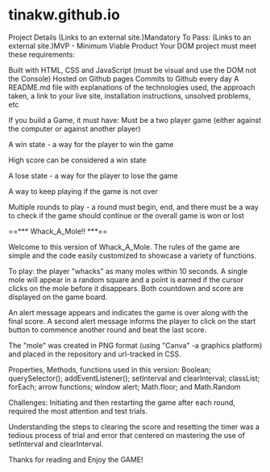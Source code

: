 # tinakw.github.io

Project Details
 (Links to an external site.)Mandatory To Pass:
 (Links to an external site.)MVP - Minimum Viable Product
Your DOM project must meet these requirements:

Built with HTML, CSS and JavaScript (must be visual and use the DOM not the Console)
Hosted on Github pages
Commits to Github every day
A README.md file with explanations of the technologies used, the approach taken, a link to your live site, installation instructions, unsolved problems, etc

If you build a Game, it must have:
Must be a two player game (either against the computer or against another player)

A win state - a way for the player to win the game

High score can be considered a win state

A lose state - a way for the player to lose the game

A way to keep playing if the game is not over

Multiple rounds to play - a round must begin, end, and there must be a way to check if the game should continue or the overall game is won or lost

==***  Whack_A_Mole!! ***==

Welcome to this version of Whack_A_Mole. The rules of the game are simple and the code easily customized to showcase a variety of functions. 

To play: the player "whacks" as many moles within 10 seconds. A single mole will appear in a random square and a point is earned if the cursor clicks on the mole before it disappears. Both countdown and score are displayed on the game board. 

An alert message appears and indicates the game is over along with the final score. A second alert message informs the player to click on the start button to commence another round and beat the last score.

The "mole" was created in PNG format (using "Canva" -a graphics platform) and placed in the repository and url-tracked in CSS. 

Properties, Methods, functions used in this version:
Boolean;
querySelector();
addEventListener();
setInterval and clearInterval;
classList;
forEach;
arrow functions;
window alert;
Math.floor; and
Math.Random

Challenges:
Initiating and then restarting the game after each round, required the most attention and test trials.

Understanding the steps to clearing the score and resetting the timer was a tedious process of trial and error that centered on mastering the use of setInterval and clearInterval. 

Thanks for reading and Enjoy the GAME!







